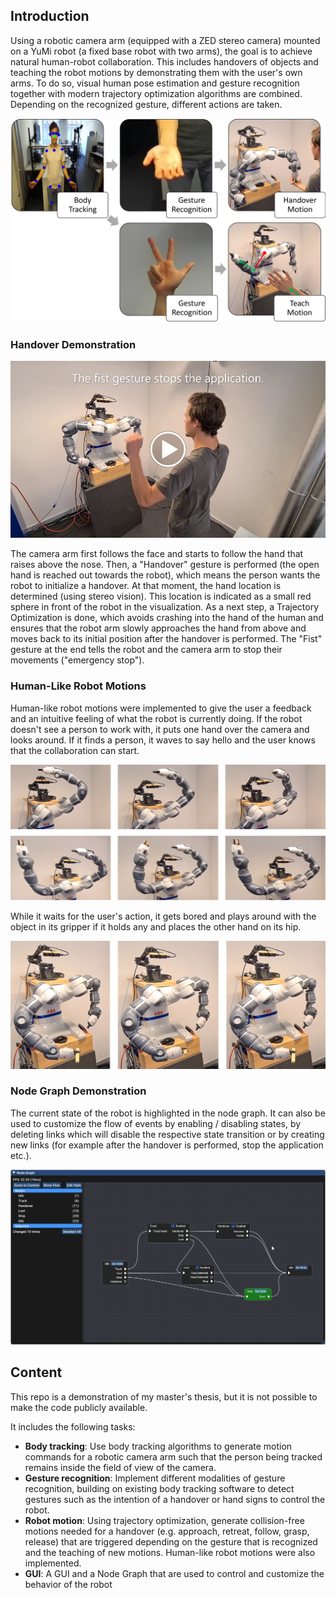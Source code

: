 ## Introduction
Using a robotic camera arm (equipped with a ZED stereo camera) mounted on a YuMi robot (a fixed base robot with two arms), the goal is to achieve natural human-robot collaboration. This includes handovers of objects and teaching the robot motions by demonstrating them with the user's own arms. To do so, visual human pose estimation and gesture recognition together with modern trajectory optimization algorithms are combined. Depending on the recognized gesture, different actions are taken.

<img src="overviewIntroduction.png" />

### Handover Demonstration
[![Demo Video](previewHandoverVideo.jpg)](https://drive.google.com/file/d/1yyncGYVv7DoV692pkiEP54egaygbp7yu/view?usp=sharing "Demo Video")

The camera arm first follows the face and starts to follow the hand that raises above the nose.
Then, a "Handover" gesture is performed (the open hand is reached out towards the robot), which means the person wants the robot to initialize a handover.
At that moment, the hand location is determined (using stereo vision). This location is indicated as a small red sphere in front of the robot in the visualization.
As a next step, a Trajectory Optimization is done, which avoids crashing into the hand of the human and ensures that the robot arm slowly approaches the hand from above and moves back to its initial position after the handover is performed.
The "Fist" gesture at the end tells the robot and the camera arm to stop their movements ("emergency stop").


### Human-Like Robot Motions
Human-like robot motions were implemented to give the user a feedback and an intuitive feeling of what the robot is currently doing.
If the robot doesn't see a person to work with, it puts one hand over the camera and looks around. If it finds a person, it waves to say hello and the user knows that the collaboration can start.

<img src="lookAroundWaveDemo.png" />

While it waits for the user's action, it gets bored and plays around with the object in its gripper if it holds any and places the other hand on its hip.

<img src="playAroundDemo.png" />


### Node Graph Demonstration
The current state of the robot is highlighted in the node graph. It can also be used to customize the flow of events by enabling / disabling states, by deleting links which will disable the respective state transition
or by creating new links (for example after the handover is performed, stop the application etc.).

<img src="imguiDemo.gif" />


## Content

This repo is a demonstration of my master's thesis, but it is not possible to make the code publicly available.

It includes the following tasks:
- **Body tracking**: Use body tracking algorithms to generate motion commands for a robotic camera arm such that the person being tracked remains inside the field of view of the camera. 
- **Gesture recognition**: Implement different modalities of gesture recognition, building on existing body tracking software to detect gestures such as the intention of a handover or hand signs to control the robot.
- **Robot motion**: Using trajectory optimization, generate collision-free motions needed for a handover (e.g. approach, retreat, follow, grasp, release) that are triggered depending on the gesture that is recognized and the teaching of new motions. Human-like robot motions were also implemented.
- **GUI**: A GUI and a Node Graph that are used to control and customize the behavior of the robot
